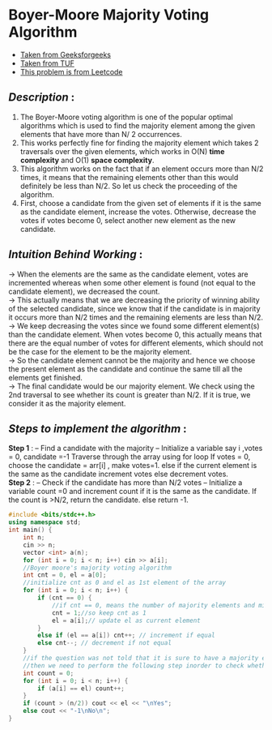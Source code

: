 # **Boyer-Moore Majority Voting Algorithm**
- [Taken from Geeksforgeeks](https://www.geeksforgeeks.org/boyer-moore-majority-voting-algorithm/)
- [Taken from TUF](https://takeuforward.org/data-structure/find-the-majority-element-that-occurs-more-than-n-2-times/)
- [This problem is from Leetcode](https://leetcode.com/problems/majority-element/description/)
## *Description* :
1. The Boyer-Moore voting algorithm is one of the popular optimal algorithms which is used to find the majority element among the given elements that have more than N/ 2 occurrences. 
2. This works perfectly fine for finding the majority element which takes 2 traversals over the given elements, which works in O(N) **time complexity** and O(1) **space complexity**.
3. This algorithm works on the fact that if an element occurs more than N/2 times, it means that the remaining elements other than this would definitely be less than N/2. So let us check the proceeding of the algorithm.
4. First, choose a candidate from the given set of elements if it is the same as the candidate element, increase the votes. Otherwise, decrease the votes if votes become 0, select another new element as the new candidate.

## *Intuition Behind Working* :
-> When the elements are the same as the candidate element, votes are incremented whereas when some other element is found (not equal to the candidate element), we decreased the count. <br>
-> This actually means that we are decreasing the priority of winning ability of the selected candidate, since we know that if the candidate is in majority it occurs more than N/2 times and the remaining elements are less than N/2.<br>
-> We keep decreasing the votes since we found some different element(s) than the candidate element. When votes become 0, this actually means that there are the equal  number of votes for different elements, which should not be the case for the element to be the majority element. <br>
-> So the candidate element cannot be the majority and hence we choose the present element as the candidate and continue the same till all the elements get finished.<br>
-> The final candidate would be our majority element. We check using the 2nd traversal to see whether its count is greater than N/2. If it is true, we consider it as the majority element.

## *Steps to implement the algorithm* :
**Step 1** : – Find a candidate with the majority –
        Initialize a variable say i ,votes = 0, candidate =-1 
        Traverse through the array using for loop
        If votes = 0, choose the candidate = arr[i] , make votes=1.
        else if the current element is the same as the candidate increment votes
        else decrement votes.<br>
**Step 2** : – Check if the candidate has more than N/2 votes –
        Initialize a variable count =0 and increment count if it is the same as the candidate.
        If the count is >N/2, return the candidate.
        else return -1.
```cpp
#include <bits/stdc++.h>
using namespace std;
int main() {
    int n;
    cin >> n;
    vector <int> a(n);
    for (int i = 0; i < n; i++) cin >> a[i];
    //Boyer moore's majority voting algorithm
    int cnt = 0, el = a[0];
    //initialize cnt as 0 and el as 1st element of the array
    for (int i = 0; i < n; i++) {
        if (cnt == 0) {
            //if cnt == 0, means the number of majority elements and minority elements are equal upto this position
            cnt = 1;//so keep cnt as 1
            el = a[i];// update el as current element
        }
        else if (el == a[i]) cnt++; // increment if equal
        else cnt--; // decrement if not equal
    }
    //if the question was not told that it is sure to have a majority element
    //then we need to perform the following step inorder to check whether our majority element satisfy the condition or not
    int count = 0;
    for (int i = 0; i < n; i++) {
        if (a[i] == el) count++;
    }
    if (count > (n/2)) cout << el << "\nYes";
    else cout << "-1\nNo\n";
}